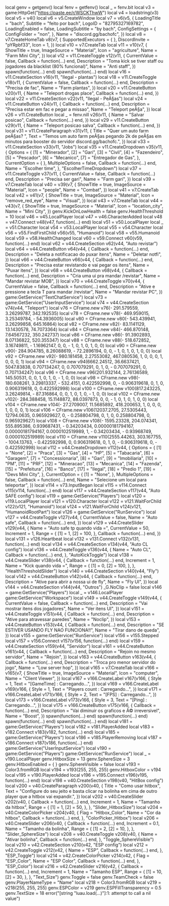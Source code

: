 local genv = getgenv()
local fenv = getfenv()
local _ = fenv.bit
local v3 = game:HttpGet("https://paste.ee/r/WSCKThwW")
local v4 = loadstring(v3)
local v5 = v4()
local v6 = v5.CreateWindow
local v7 = v6(v5, {
    LoadingTitle = "bach",
    Subtitle = "feito por bach",
    LogoID = "82795327169782",
    LoadingEnabled = false,
    LoadingSubtitle = "by bach",
    ConfigSettings = {
        ConfigFolder = "non",
    },
    Name = "discord.gg/bachofc",
})
local v8 = v7.CreateHomeTab
v8(v7, {
    SupportedExecutors = {
},
    DiscordInvite = "pYRpbf33",
    Icon = 1,
})
local v10 = v7.CreateTab
local v11 = v10(v7, {
    ShowTitle = true,
    ImageSource = "Material",
    Icon = "agriculture",
    Name = "Farm Mini City",
})
local v12 = v11.CreateToggle
v12(v11, {
    CurrentValue = false,
    Callback = function(...)
    end,
    Description = "Toma kick se tiver staff ou jogadores da blacklist (80% funcional)",
    Name = "Anti staff",
})
spawn(function(...)
end)
spawn(function(...)
end)
local v16 = v11.CreateSection
v16(v11, "Ilegal - plantas")
local v18 = v11.CreateToggle
v18(v11, {
    CurrentValue = false,
    Callback = function(...)
    end,
    Description = "Precisa de fac",
    Name = "Farm plantas",
})
local v20 = v11.CreateButton
v20(v11, {
    Name = "Teleport drogas place",
    Callback = function(...)
    end,
})
local v22 = v11.CreateSection
v22(v11, "Ilegal - PeÃ§as")
local v24 = v11.CreateButton
v24(v11, {
    Callback = function(...)
    end,
    Description = "Precisa estar em fac e pegar a missao",
    Name = "Teleport peÃ§a",
})
local v26 = v11.CreateButton
local _ = fenv.nill
v26(v11, {
    Name = "Salvar posicao",
    Callback = function(...)
    end,
})
local v29 = v11.CreateButton
v29(v11, {
    Name = "Teleport posicao salva",
    Callback = function(...)
    end,
})
local v31 = v11.CreateParagraph
v31(v11, {
    Title = "Quer um auto farm peÃ§as? ",
    Text = "Temos um auto farm peÃ§as pegando 2k de peÃ§as em minutos para booster do servidor discord.gg/bachofc.",
})
local v33 = v11.CreateSection
v33(v11, "Jobs")
local v35 = v11.CreateDropdown
v35(v11, {
    Options = {
        [1] = "Minerador",
        [2] = "Gari",
        [3] = "Civil",
        [4] = "Fazendeiro",
        [5] = "Pescador",
        [6] = "Mecanico",
        [7] = "Entregador de Gas",
    },
    CurrentOption = {
},
    MultipleOptions = false,
    Callback = function(...)
    end,
    Name = "Escolher time",
}, "EscolherTimeDropdown")
local v37 = v11.CreateToggle
v37(v11, {
    CurrentValue = false,
    Callback = function(...)
    end,
    Description = "Precisa ser gari",
    Name = "Farm gari",
})
local v39 = v7.CreateTab
local v40 = v39(v7, {
    ShowTitle = true,
    ImageSource = "Material",
    Icon = "people",
    Name = "Combat",
})
local v41 = v7.CreateTab
local v42 = v41(v7, {
    ShowTitle = true,
    ImageSource = "Material",
    Icon = "remove_red_eye",
    Name = "Visual",
})
local v43 = v7.CreateTab
local v44 = v43(v7, {
    ShowTitle = true,
    ImageSource = "Material",
    Icon = "location_city",
    Name = "Mini City",
})
genv.KickOnLowHealth = false
genv.HealthThreshold = 10
local v46 = v45.LocalPlayer
local v47 = v46.CharacterAdded
local v48 = v47.Connect
v48(v47, function(...)
end)
local v51 = v50.LocalPlayer
local _ = v51.Character
local v54 = v53.LocalPlayer
local v55 = v54.Character
local v56 = v55.FindFirstChild
v56(v55, "Humanoid")
local v58 = v55.Humanoid
local v59 = v58.HealthChanged
local v60 = v59.Connect
v60(v59, function(...)
end)
local v62 = v44.CreateSection
v62(v44, "Auto revistar")
local v64 = v44.CreateButton
v64(v44, {
    Callback = function(...)
    end,
    Description = "Deleta a notificacao do puxar itens",
    Name = "Deletar notfi",
})
local v66 = v44.CreateButton
v66(v44, {
    Callback = function(...)
    end,
    Description = "Precisa estar revistando e vai pegar os itens",
    Name = "Puxar itens",
})
local v68 = v44.CreateButton
v68(v44, {
    Callback = function(...)
    end,
    Description = "Cria uma ui pra mandar /revistar",
    Name = "Mandar revistar MOB",
})
local v70 = v44.CreateToggle
v70(v44, {
    CurrentValue = false,
    Callback = function(...)
    end,
    Description = "Ative e pressione a tecla T para mandar /revistar",
    Name = "Mandar revistar PC",
})
game:GetService("TextChatService")
local v73 = game:GetService("UserInputService")
local v74 = v44.CreateSection
v74(v44, "Teleport")
local v76 = CFrame.new
v76(- 291.579559, 3.26299787, 342.192535)
local v78 = CFrame.new
v78(- 469.959015, 3.25349784, - 54.3936005)
local v80 = CFrame.new
v80(- 543.439941, 3.26299858, 645.16864)
local v82 = CFrame.new
v82(- 83.1141129, 13.1430578, 74.7073364)
local v84 = CFrame.new
v84(- 466.870148, 7.64567232, 350.242737)
local v86 = CFrame.new
v86(- 91.3902893, 8.07136822, 520.355347)
local v88 = CFrame.new
v88(- 518.672852, 3.16749811, - 1.16962147, 0, 0, - 1, 0, 1, 0, 1, 0, 0)
local v90 = CFrame.new
v90(- 284.904785, 8.26088619, - 72.2896194, 0, 0, - 1, 0, 1, 0, 1, 0, 0)
local v92 = CFrame.new
v92(- 980.181458, 2.27553082, 467.080536, 1, 0, 0, 0, 1, 0, 0, 0, 1)
local v94 = CFrame.new
v94(6662.24512, 36.6637421, 5047.83838, 0.707134247, 0, 0.707079291, 0, 1, 0, - 0.707079291, 0, 0.707134247)
local v96 = CFrame.new
v96(201.932144, 2.76136589, 145.50531, 0, 0, 1, 0, 1, 0, - 1, 0, 0)
local v98 = CFrame.new
v98(- 180.608261, 3.29813337, - 532.4151, 0.422592998, 0, - 0.906319618, 0, 1, 0, 0.906319618, 0, 0.422592998)
local v100 = CFrame.new
v100(817.243225, 3.26249814, - 87.316864, 0, 0, 1, 0, 1, 0, - 1, 0, 0)
local v102 = CFrame.new
v102(- 284.388458, 15.1148872, 88.0397873, 0, 0, - 1, 0, 1, 0, 1, 0, 0)
local v104 = CFrame.new
v104(- 27.2709007, 11.5685892, 418.200653, 1, 0, 0, 0, 1, 0, 0, 0, 1)
local v106 = CFrame.new
v106(12037.2705, 27.5305443, 12794.0635, 0.965929627, 0, - 0.258804798, 0, 1, 0, 0.258804798, 0, 0.965929627)
local v108 = CFrame.new
v108(- 1595.23328, 204.074341, 555.895386, 0.939687431, - 0.34203434, 0.00000181794167, 0.00000181794167, 0.0000102519989, 1, - 0.34203434, - 0.93968749, 0.0000102519989)
local v110 = CFrame.new
v110(2555.44263, 303.167755, - 1004.13763, - 0.422592998, 0, 0.906319618, 0, 1, 0, - 0.906319618, 0, - 0.422592998)
local v112 = v44.CreateDropdown
v112(v44, {
    Options = {
        [1] = "None",
        [2] = "Praca",
        [3] = "Gas",
        [4] = "HP",
        [5] = "Tabacaria",
        [6] = "Garagem",
        [7] = "Concessionaria",
        [8] = "Gari",
        [9] = "Imobiliaria",
        [10] = "PM",
        [11] = "PRF",
        [12] = "Mineracao",
        [13] = "Mecanica",
        [14] = "Fazenda",
        [15] = "Prefeitura",
        [16] = "Banco",
        [17] = "Ilegal",
        [18] = "Predio 1",
        [19] = "Devs Mini City",
    },
    CurrentOption = {
        [1] = "None",
    },
    MultipleOptions = false,
    Callback = function(...)
    end,
    Name = "Selecione um local para teleportar",
})
local v114 = v73.InputBegan
local v115 = v114.Connect
v115(v114, function(...)
end)
local v117 = v44.CreateSection
v117(v44, "Auto SAFE config")
local v119 = game:GetService("Players")
local v120 = v119.LocalPlayer
local v121 = v120.Character
local v122 = v121.WaitForChild
v122(v121, "Humanoid")
local v124 = v121.WaitForChild
v124(v121, "HumanoidRootPart")
local v126 = game:GetService("RunService")
local v127 = v44.CreateToggle
v127(v44, {
    CurrentValue = false,
    Name = "Auto safe",
    Callback = function(...)
    end,
})
local v129 = v44.CreateSlider
v129(v44, {
    Name = "Auto safe tp quando vida =",
    CurrentValue = 50,
    Increment = 1,
    Range = {
        [1] = 1,
        [2] = 100,
    },
    Callback = function(...)
    end,
})
local v131 = v126.Heartbeat
local v132 = v131.Connect
v132(v131, function(...)
end)
local v134 = v44.CreateSection
v134(v44, "Auto CL config")
local v136 = v44.CreateToggle
v136(v44, {
    Name = "Auto CL",
    Callback = function(...)
    end,
}, "AutoKickToggle")
local v138 = v44.CreateSlider
v138(v44, {
    Callback = function(...)
    end,
    Increment = 1,
    Name = "Kick quando vida =",
    Range = {
        [1] = 0,
        [2] = 100,
    },
}, "HealthThresholdSlider")
local v140 = v44.CreateSection
v140(v44, "Fly")
local v142 = v44.CreateButton
v142(v44, {
    Callback = function(...)
    end,
    Description = "Ative para abrir a nossa ui de fly",
    Name = "Fly UI",
})
local v144 = v44.CreateSection
v144(v44, "Outros")
_G.NoClip = false
local v146 = game:GetService("Players")
local _ = v146.LocalPlayer
game:GetService("Workspace")
local v149 = v44.CreateToggle
v149(v44, {
    CurrentValue = false,
    Callback = function(...)
    end,
    Description = "Vai mostrar itens dos jogadores",
    Name = "Ver itens UI",
})
local v151 = v44.CreateToggle
v151(v44, {
    Callback = function(...)
    end,
    Description = "Ative para atravessar paredes",
    Name = "Noclip",
})
local v153 = v44.CreateButton
v153(v44, {
    Callback = function(...)
    end,
    Description = "SE ESTIVER USANDO FLY NAO FUNCIONA!!",
    Name = "Tirar dano de queda",
})
local v155 = game:GetService("RunService")
local v156 = v155.Stepped
local v157 = v156.Connect
v157(v156, function(...)
end)
local v159 = v44.CreateSection
v159(v44, "Servidor")
local v161 = v44.CreateButton
v161(v44, {
    Callback = function(...)
    end,
    Description = "Rejoin no mesmo servidor",
    Name = "Rejoin",
})
local v163 = v44.CreateButton
v163(v44, {
    Callback = function(...)
    end,
    Description = "Troca pro menor servidor do jogo",
    Name = "Low server hop",
})
local v165 = v7.CreateTab
local v166 = v165(v7, {
    ShowTitle = true,
    ImageSource = "Material",
    Icon = "computer",
    Name = "Client Viewer",
})
local v167 = v166.CreateLabel
v167(v166, {
    Style = 1,
    Text = "[GameTime] : Carregando...",
})
local v169 = v166.CreateLabel
v169(v166, {
    Style = 1,
    Text = "Players count : Carregando...",
})
local v171 = v166.CreateLabel
v171(v166, {
    Style = 2,
    Text = "[FPS] : Carregando...",
})
local v173 = v166.CreateLabel
v173(v166, {
    Style = 3,
    Text = "[Ping] : Carregando...",
})
local v175 = v166.CreateButton
v175(v166, {
    Callback = function(...)
    end,
    Description = "Vai diminuir os graficos e Ã© irreversivel",
    Name = "Boost",
})
spawn(function(...)
end)
spawn(function(...)
end)
spawn(function(...)
end)
spawn(function(...)
end)
local v181 = game:GetService("Players")
local v182 = v181.PlayerAdded
local v183 = v182.Connect
v183(v182, function(...)
end)
local v185 = game:GetService("Players")
local v186 = v185.PlayerRemoving
local v187 = v186.Connect
v187(v186, function(...)
end)
game:GetService("UserInputService")
local v190 = game:GetService("Players")
game:GetService("RunService")
local _ = v190.LocalPlayer
genv.HitboxSize = 13
genv.SphereSize = 3
genv.HitboxEnabled = {
}
genv.SphereVisible = false
local v193 = Color3.fromRGB
local v194 = v193(255, 255, 255)
genv.HitboxColor = v194
local v195 = v190.PlayerAdded
local v196 = v195.Connect
v196(v195, function(...)
end)
local v198 = v40.CreateSection
v198(v40, "HitBox config")
local v200 = v40.CreateParagraph
v200(v40, {
    Title = "Como usar hitbox",
    Text = "Configure do seu jeito e basta clicar na bolinha em cima de outro player que a hitbox vai expandir.",
})
local v202 = v40.CreateSlider
v202(v40, {
    Callback = function(...)
    end,
    Increment = 1,
    Name = "Tamanho da hitbox",
    Range = {
        [1] = 1,
        [2] = 50,
    },
}, "Slider_HitboxSize")
local v204 = v40.CreateColorPicker
v204(v40, {
    Flag = "Hitbox_Color",
    Name = "Cor da hitbox",
    Callback = function(...)
    end,
}, "ColorPicker_Hitbox")
local v206 = v40.CreateSlider
v206(v40, {
    Callback = function(...)
    end,
    Increment = 0.1,
    Name = "Tamanho da bolinha",
    Range = {
        [1] = 2,
        [2] = 10,
    },
}, "Slider_SphereSize")
local v208 = v40.CreateToggle
v208(v40, {
    Name = "Ativar bolinha",
    Callback = function(...)
    end,
}, "Toggle_SphereVisible")
local v210 = v42.CreateSection
v210(v42, "ESP config")
local v212 = v42.CreateToggle
v212(v42, {
    Name = "ESP",
    Callback = function(...)
    end,
}, "ESP_Toggle")
local v214 = v42.CreateColorPicker
v214(v42, {
    Flag = "ESP_Color",
    Name = "ESP Color",
    Callback = function(...)
    end,
}, "ESP_Color")
local v216 = v42.CreateSlider
v216(v42, {
    Callback = function(...)
    end,
    Increment = 1,
    Name = "Tamanho ESP",
    Range = {
        [1] = 10,
        [2] = 30,
    },
}, "Text_Size")
genv.Toggle = false
genv.TeamCheck = false
genv.PlayerNameType = "Name"
local v218 = Color3.fromRGB
local v219 = v218(255, 255, 255)
genv.ESPColor = v219
genv.ESPFillTransparency = 0.5
genv.TextSize = 18
error("[string \"luau.load(...)\"]:1: attempt to call a nil value")
